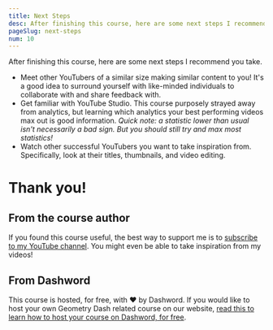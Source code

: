 ```yaml
---
title: Next Steps
desc: After finishing this course, here are some next steps I recommend you take.
pageSlug: next-steps
num: 10
---
```


After finishing this course, here are some next steps I recommend you take.

- Meet other YouTubers of a similar size making similar content to you! It's a good idea to surround yourself with like-minded individuals to collaborate with and share feedback with.
- Get familiar with YouTube Studio. This course purposely strayed away from analytics, but learning which analytics your best performing videos max out is good information. *Quick note: a statistic lower than usual isn't necessarily a bad sign. But you should still try and max most statistics!*
- Watch other successful YouTubers you want to take inspiration from. Specifically, look at their titles, thumbnails, and video editing.

# Thank you!

## From the course author

If you found this course useful, the best way to support me is to [subscribe to my YouTube channel](https://www.youtube.com/channel/UCseHDTIJ6ecGo2WcNAFLFCg?sub_confirmation=1). You might even be able to take inspiration from my videos!

## From Dashword

This course is hosted, for free, with ❤️ by Dashword. If you would like to host your own Geometry Dash related course on our website, [read this to learn how to host your course on Dashword, for free](/contribute-courses/).